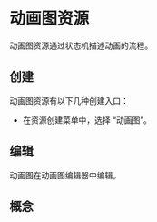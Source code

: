 
# 动画图资源

动画图资源通过状态机描述动画的流程。

## 创建

动画图资源有以下几种创建入口：

- 在资源创建菜单中，选择 “动画图”。

## 编辑

动画图在动画图编辑器中编辑。

## 概念



